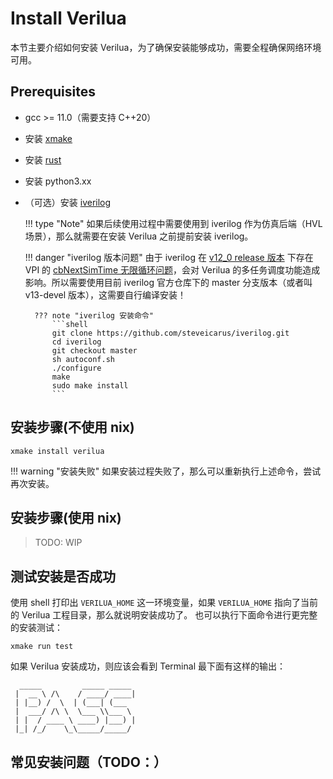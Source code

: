 # Install Verilua
本节主要介绍如何安装 Verilua，为了确保安装能够成功，需要全程确保网络环境可用。

## Prerequisites
- gcc >= 11.0（需要支持 C++20）
- 安装 [xmake](https://xmake.io/)
- 安装 [rust](https://www.rust-lang.org/tools/install)
- 安装 python3.xx
- （可选）安装 [iverilog](https://github.com/steveicarus/iverilog)

    !!! type "Note"
        如果后续使用过程中需要使用到 iverilog 作为仿真后端（HVL 场景），那么就需要在安装 Verilua 之前提前安装 iverilog。

    !!! danger "iverilog 版本问题"
        由于 iverilog 在 [v12_0 release 版本](https://github.com/steveicarus/iverilog/releases/tag/v12_0) 下存在 VPI 的 [cbNextSimTime 无限循环问题](https://github.com/steveicarus/iverilog/pull/1098)，会对 Verilua 的多任务调度功能造成影响。所以需要使用目前 iverilog 官方仓库下的 master 分支版本（或者叫 v13-devel 版本），这需要自行编译安装！

        ??? note "iverilog 安装命令"
            ```shell
            git clone https://github.com/steveicarus/iverilog.git
            cd iverilog
            git checkout master
            sh autoconf.sh
            ./configure
            make
            sudo make install
            ```

## 安装步骤(不使用 nix)
```shell
xmake install verilua
```
!!! warning "安装失败"
    如果安装过程失败了，那么可以重新执行上述命令，尝试再次安装。

## 安装步骤(使用 nix)
> TODO: WIP

## 测试安装是否成功
使用 shell 打印出 `VERILUA_HOME` 这一环境变量，如果 `VERILUA_HOME` 指向了当前的 Verilua 工程目录，那么就说明安装成功了。
也可以执行下面命令进行更完整的安装测试：
```shell
xmake run test
```
如果 Verilua 安装成功，则应该会看到 Terminal 最下面有这样的输出：
```shell title="Terminal"
  _____         _____ _____ 
 |  __ \ /\    / ____/ ____|
 | |__) /  \  | (___| (___  
 |  ___/ /\ \  \___ \\___ \ 
 | |  / ____ \ ____) |___) |
 |_| /_/    \_\_____/_____/ 
```

## 常见安装问题（TODO：）